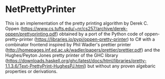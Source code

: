# NetPrettyPrinter

This is an implementation of the pretty printing algorithm by Derek C. Oppen (https://www.cs.tufts.edu/~nr/cs257/archive/derek-oppen/prettyprinting.pdf) obtained by a port of the Python code of oppen-pretty-printer (https://libraries.io/pypi/oppen-pretty-printer) to C# with a combinator frontend inspired by Phil Wadler's prettier printer (http://homepages.inf.ed.ac.uk/wadler/papers/prettier/prettier.pdf) and the Hughes/Peyton Jones pretty printer of the GHC library (https://downloads.haskell.org/ghc/latest/docs/html/libraries/pretty-1.1.3.6/Text-PrettyPrint-HughesPJ.html) but without any proven algebaric properties or derivations.

